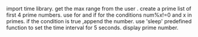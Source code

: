 import time library.
get the max range from the user .
create a prime list of first 4 prime numbers.
use for and if for the conditions num%x!=0 and x in primes.
if the condition is true ,append the number.
use 'sleep' predefined function to set the time interval for 5 seconds.
display prime number.
